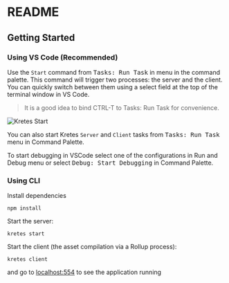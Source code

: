 # README

## Getting Started

### Using VS Code (Recommended)

Use the `Start` command from <kbd>Tasks: Run Task</kbd> in menu in the command palette. This command will trigger
two processes: the server and the client. You can quickly switch between them using a select field at the top of the 
terminal window in VS Code.

> It is a good idea to bind CTRL-T to Tasks: Run Task for convenience.

![Kretes Start](https://kretes.dev/images/external/kretes-readme.gif)

You can also start Kretes `Server` and `Client` tasks from <kbd>Tasks: Run Task</kbd> menu in Command Palette.

To start debugging in VSCode select one of the configurations in Run and Debug menu or select <kbd>Debug: Start Debugging</kbd> in Command Palette.

### Using CLI

Install dependencies

```
npm install
```

Start the server:

```
kretes start
```

Start the client (the asset compilation via a Rollup process):

``` 
kretes client
```

and go to [localhost:554](http://localhost:5544) to see the application running


